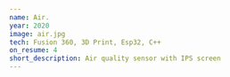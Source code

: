 ```yaml
---
name: Air.
year: 2020
image: air.jpg
tech: Fusion 360, 3D Print, Esp32, C++
on_resume: 4
short_description: Air quality sensor with IPS screen
---
```

